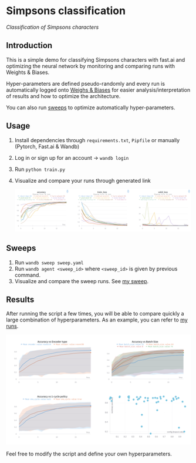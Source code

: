 # Simpsons classification

*Classification of Simpsons characters*

## Introduction

This is a simple demo for classifying Simpsons characters with fast.ai and optimizing the neural network by monitoring and comparing runs with Weights & Biases.

Hyper-parameters are defined pseudo-randomly and every run is automatically logged onto [Weighs & Biases](https://www.wandb.com/) for easier analysis/interpretation of results and how to optimize the architecture.

You can also run [sweeps](https://docs.wandb.com/sweeps/) to optimize automatically hyper-parameters.

## Usage

1. Install dependencies through `requirements.txt`, `Pipfile` or manually (Pytorch, Fast.ai & Wandb)
2. Log in or sign up for an account -> `wandb login`
3. Run `python train.py`
4. Visualize and compare your runs through generated link

   ![alt text](imgs/results.png)

## Sweeps

1. Run `wandb sweep sweep.yaml`
2. Run `wandb agent <sweep_id>` where `<sweep_id>` is given by previous command.
3. Visualize and compare the sweep runs. See [my sweep](https://app.wandb.ai/borisd13/simpsons-fastai/sweeps/oo5nnzuv?workspace=user-borisd13).

## Results

After running the script a few times, you will be able to compare quickly a large combination of hyperparameters. As an example, you can refer to [my runs](https://app.wandb.ai/borisd13/simpsons-fastai/reports?view=borisd13%2Fsimpsons).

![alt text](imgs/graphs.png)

Feel free to modify the script and define your own hyperparameters.
